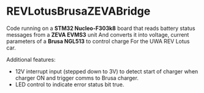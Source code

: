 # REVLotusBrusaZEVABridge
Code running on a **STM32 Nucleo-F303k8** board that reads battery status messages from a **ZEVA EVMS3** unit
And converts it into voltage, current parameters of a **Brusa NGL513** to control charge 
For the UWA REV Lotus car.

Additional features:
- 12V interrupt input (stepped down to 3V) to detect start of charger when charger ON and trigger comms to Brusa charger.
- LED control to indicate error status bit true.
